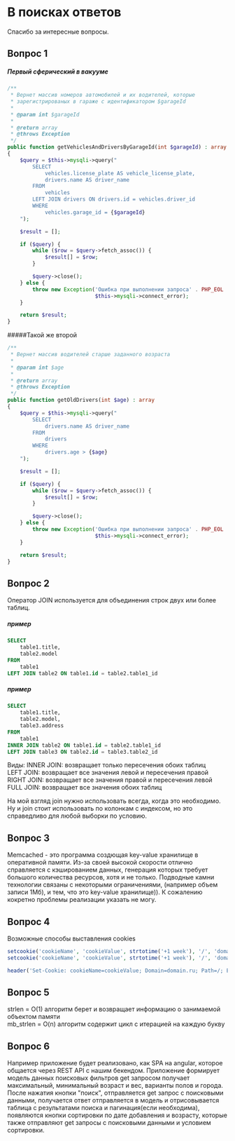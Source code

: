 # В поисках ответов

Спасибо за интересные вопросы.

## Вопрос 1


##### Первый сферический в вакууме

```php
/**
 * Вернет массив номеров автомобилей и их водителей, которые
 * зарегистрированых в гараже с идентификатором $garageId
 *
 * @param int $garageId
 *
 * @return array
 * @throws Exception
 */
public function getVehiclesAndDriversByGarageId(int $garageId) : array
{
    $query = $this->mysqli->query("
        SELECT
            vehicles.license_plate AS vehicle_license_plate,
            drivers.name AS driver_name
        FROM
            vehicles
        LEFT JOIN drivers ON drivers.id = vehicles.driver_id
        WHERE
            vehicles.garage_id = {$garageId}
    ");

    $result = [];

    if ($query) {
        while ($row = $query->fetch_assoc()) {
            $result[] = $row;
        }

        $query->close();
    } else {
        throw new Exception('Ошибка при выполнении запроса' . PHP_EOL .
                            $this->mysqli->connect_error);
    }

    return $result;
}
```

#####Такой же второй
```php
/**
 * Вернет массив водителей старше заданного возраста
 *
 * @param int $age
 *
 * @return array
 * @throws Exception
 */
public function getOldDrivers(int $age) : array
{
    $query = $this->mysqli->query("
        SELECT
            drivers.name AS driver_name
        FROM
            drivers
        WHERE
            drivers.age > {$age}
    ");

    $result = [];

    if ($query) {
        while ($row = $query->fetch_assoc()) {
            $result[] = $row;
        }

        $query->close();
    } else {
        throw new Exception('Ошибка при выполнении запроса' . PHP_EOL .
                            $this->mysqli->connect_error);
    }

    return $result;
}
```

## Вопрос 2
Оператор JOIN используется для объединения строк двух или более таблиц.

##### пример
```sql
SELECT
	table1.title,
	table2.model
FROM
	table1
LEFT JOIN table2 ON table1.id = table2.table1_id
```

##### пример
```sql
SELECT
	table1.title,
	table2.model,
	table3.address
FROM
	table1
INNER JOIN table2 ON table1.id = table2.table1_id
LEFT JOIN table3 ON table2.id = table3.table2_id
```

Виды: 
INNER JOIN: возвращает только пересечения обоих таблиц  
LEFT JOIN: возвращает все значения левой и пересечения правой  
RIGHT JOIN: возвращает все значения правой и пересечения левой  
FULL JOIN: возвращает все значения обоих таблиц    


На мой взгляд join нужно использовать всегда, когда это необходимо. Ну и join стоит использовать по колонкам с индексом, но это справедливо для любой выборки по условию.

## Вопрос 3
Memcached - это программа создющая key-value хранилище в оперативной памяти. Из-за своей высокой скорости отлично справляется с кэшированием данных, генерация которых требует большого количества ресурсов, хотя и не только. Подводные камни технологии связаны с некоторыми ограничениями, (например объем записи 1Мб), и тем, что это key-value хранилище)). К сожалению кокретно проблемы реализации указать не могу.

## Вопрос 4
Возможные способы выставления cookies
```php
setcookie('cookieName', 'cookieValue', strtotime('+1 week'), '/', 'domain.ru', false, true);
setcookie('cookieName', 'cookieValue', strtotime('+1 week'), '/', 'domain.ru');

header('Set-Cookie: cookieName=cookieValue; Domain=domain.ru; Path=/; Expires=Tue, 28 Feb 2017 00:00:00 GMT; HttpOnly');
```

## Вопрос 5
strlen    = O(1) алгоритм берет и возвращает информацию о занимаемой объектом памяти  
mb_strlen = O(n) алгоритм содержит цикл с итерацией на каждую букву

## Вопрос 6
Например приложение будет реализовано, как SPA на angular, которое общается через REST API с нашим бекендом. Приложение формирует модель данных поисковых фильтров get запросом получает максимальный, минимальный возраст и вес, варианты полов и города. После нажатия кнопки "поиск", отправляется get запрос с поисковыми данными, получается ответ отправляется в модель и отрисовывается таблица с результатами поиска и пагинация(если необходима), появляются кнопки сортировки по дате добавления и возрасту, которые также отправляют get запросы с поисковыми данными и условием сортировки. 

